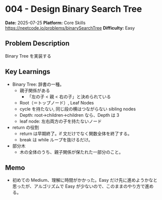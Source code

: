 # 004 - Design Binary Search Tree

**Date:** 2025-07-25
**Platform:** Core Skills https://neetcode.io/problems/binarySearchTree
**Difficulty:** Easy

## Problem Description

Binary Tree を実装する

## Key Learnings

- Binary Tree: 辞書の一種。
  - 親子関係がある
    - 「左の子 < 親 < 右の子」と決められている
  - Root（＝トップノード）, Leaf Nodes
  - cycle を持たない, 同じ段の横はつながらない sibling nodes
  - Depth: root→children→children なら、Depth は 3
  - leaf node: 左右両方の子を持たないノード
- return の役割
  - return は早期終了。if 文だけでなく関数全体を終了する。
  - break は while ループを抜けるだけ。
- 部分木
  - 木の全体のうち、親子関係が保たれた一部分のこと。

## Memo

- 初めての Medium、理解に時間がかかった。Easy だけ先に進めようかなと思ったが、アルゴリズムで Easy が少ないので、このままのやり方で進める。
